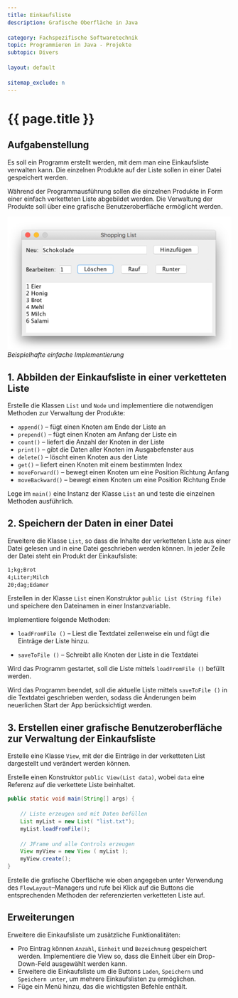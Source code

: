 ```yaml
---
title: Einkaufsliste
description: Grafische Oberfläche in Java

category: Fachspezifische Softwaretechnik
topic: Programmieren in Java - Projekte
subtopic: Divers

layout: default

sitemap_exclude: n
---
```


# {{ page.title }}

## Aufgabenstellung

Es soll ein Programm erstellt werden, mit dem man eine Einkaufsliste verwalten kann. Die einzelnen Produkte  auf der Liste sollen in einer Datei gespeichert werden.

Während der Programmausführung sollen die einzelnen Produkte in Form einer einfach verketteten Liste abgebildet werden. Die Verwaltung der Produkte soll über eine grafische Benutzeroberfläche ermöglicht werden.

![](img/Shoppinglist_GUI.png)
*Beispielhafte einfache Implementierung*

## 1. Abbilden der Einkaufsliste in einer verketteten Liste
Erstelle die Klassen `List` und `Node` und implementiere die notwendigen Methoden zur Verwaltung der Produkte:

* `append()` – fügt einen Knoten am Ende der Liste an
* `prepend()` – fügt einen Knoten am Anfang der Liste ein
* `count()` – liefert die Anzahl der Knoten in der Liste
* `print()` – gibt die Daten aller Knoten im Ausgabefenster aus
* `delete()` – löscht einen Knoten aus der Liste
* `get()` – liefert einen Knoten mit einem bestimmten Index
* `moveForward()` – bewegt einen Knoten um eine Position Richtung Anfang
* `moveBackward()` – bewegt einen Knoten um eine Position Richtung Ende

Lege im `main()` eine Instanz der Klasse `List` an und teste die einzelnen Methoden ausführlich.


## 2. Speichern der Daten in einer Datei

Erweitere die Klasse `List`, so dass die Inhalte der verketteten Liste aus einer Datei gelesen und in eine Datei geschrieben werden können. In jeder Zeile der Datei steht ein Produkt der Einkaufsliste:
```txt
1;kg;Brot
4;Liter;Milch
20;dag;Edamer
```

Erstellen in der Klasse `List` einen Konstruktor `public List (String file)` und speichere den Dateinamen in einer Instanzvariable.

Implementiere folgende Methoden:
* `loadFromFile ()` – Liest die Textdatei zeilenweise ein und fügt die Einträge der Liste hinzu. 

* `saveToFile ()` – Schreibt alle Knoten der Liste in die Textdatei

Wird das Programm gestartet, soll die Liste mittels `loadFromFile ()` befüllt werden.

Wird das Programm beendet, soll die aktuelle Liste mittels `saveToFile ()` in die Textdatei geschrieben werden, sodass die Änderungen beim neuerlichen Start der App berücksichtigt werden.




## 3. Erstellen einer grafische Benutzeroberfläche zur Verwaltung der Einkaufsliste

Erstelle eine Klasse `View`, mit der die Einträge in der verketteten List dargestellt und verändert werden können.

Erstelle einen Konstruktor `public View(List data)`, wobei `data` eine Referenz auf die verkettete Liste beinhaltet. 

```Java
public static void main(String[] args) {
    
    // Liste erzeugen und mit Daten befüllen
    List myList = new List( "list.txt");
    myList.loadFromFile();
    
    // JFrame und alle Controls erzeugen
    View myView = new View ( myList );
    myView.create();
}
```


Erstelle die grafische Oberfläche wie oben angegeben unter Verwendung des `FlowLayout`–Managers und rufe bei Klick auf die Buttons die entsprechenden Methoden der referenzierten verketteten Liste auf.


## Erweiterungen

Erweitere die Einkaufsliste um zusätzliche Funktionalitäten:

* Pro Eintrag können `Anzahl`, `Einheit` und `Bezeichnung` gespeichert werden. Implementiere die View so, dass die Einheit über ein Drop-Down-Feld ausgewählt werden kann.
* Erweitere die Einkaufsliste um die Buttons `Laden`, `Speichern` und `Speichern unter`, um mehrere Einkaufslisten zu ermöglichen.
* Füge ein Menü hinzu, das die wichtigsten Befehle enthält.
